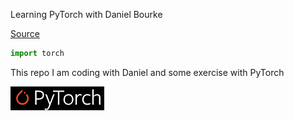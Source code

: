 Learning PyTorch with Daniel Bourke

[Source](https://www.youtube.com/watch?v=Z_ikDlimN6A&t=7376s)
```python
import torch
```

This repo I am coding with Daniel and some exercise with PyTorch

![PyTorch Image](pytorch.png)